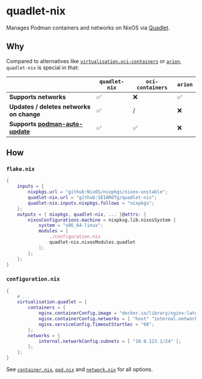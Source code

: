 # quadlet-nix

Manages Podman containers and networks on NixOS via [Quadlet](https://docs.podman.io/en/latest/markdown/podman-systemd.unit.5.html).

## Why

Compared to alternatives like [`virtualisation.oci-containers`](https://github.com/NixOS/nixpkgs/blob/master/nixos/modules/virtualisation/oci-containers.nix) or [`arion`](https://github.com/hercules-ci/arion), `quadlet-nix` is special in that:

|                                                          | `quadlet-nix` | `oci-containers` | `arion` |
| -------------------------------------------------------- | ------------- | ---------------- | ------- |
| **Supports networks**                                    | ✅             | ❌                | ✅       |
| **Updates / deletes networks on change** | ✅             | /                | ❌       |
| **Supports [podman-auto-update](podman-auto-update)**    | ✅             | ✅                | ❌       |

[podman-auto-update]: https://docs.podman.io/en/latest/markdown/podman-auto-update.1.html

## How

### `flake.nix`

```nix
{
    inputs = {
        nixpkgs.url = "github:NixOS/nixpkgs/nixos-unstable";
        quadlet-nix.url = "github:SEIAROTg/quadlet-nix";
        quadlet-nix.inputs.nixpkgs.follows = "nixpkgs";
    };
    outputs = { nixpkgs, quadlet-nix, ... }@attrs: {
        nixosConfigurations.machine = nixpksg.lib.nixosSystem {
            system = "x86_64-linux";
            modules = [
                ./configuration.nix
                quadlet-nix.nixosModules.quadlet
            ];
        };
    };
}
```

### `configuration.nix`

```nix
{
    # ...
    virtualisation.quadlet = {
        containers = {
            nginx.containerConfig.image = "docker.io/library/nginx:latest";
            nginx.containerConfig.networks = [ "host" "internal.network" ];
            nginx.serviceConfig.TimeoutStartSec = "60";
        };
        networks = {
            internal.networkConfig.subnets = [ "10.0.123.1/24" ];
        };
    };
}
```

See [`container.nix`](./container.nix), [`pod.nix`](./pod.nix) and [`network.nix`](./network.nix) for all options.
